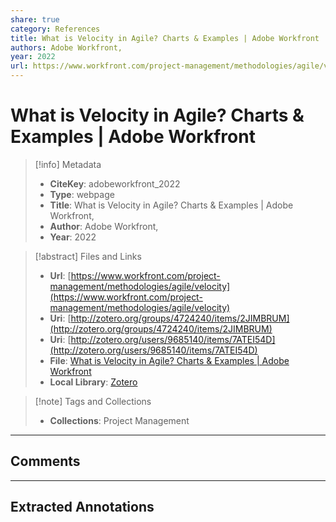 ```yaml
---  
share: true  
category: References  
title: What is Velocity in Agile? Charts & Examples | Adobe Workfront  
authors: Adobe Workfront,  
year: 2022  
url: https://www.workfront.com/project-management/methodologies/agile/velocity  
---  
```

  
# What is Velocity in Agile? Charts & Examples | Adobe Workfront  
  
  
> [!info] Metadata  
> - **CiteKey**: adobeworkfront_2022  
> - **Type**: webpage  
> - **Title**: What is Velocity in Agile? Charts & Examples | Adobe Workfront,   
> - **Author**: Adobe Workfront,  
> - **Year**: 2022   
  
> [!abstract] Files and Links  
> - **Url**: [https://www.workfront.com/project-management/methodologies/agile/velocity](https://www.workfront.com/project-management/methodologies/agile/velocity)  
> - **Uri**: [http://zotero.org/groups/4724240/items/2JIMBRUM](http://zotero.org/groups/4724240/items/2JIMBRUM)  
> - **Uri**: [http://zotero.org/users/9685140/items/7ATEI54D](http://zotero.org/users/9685140/items/7ATEI54D)  
> - **File**: [What is Velocity in Agile? Charts & Examples | Adobe Workfront](file:///Users/jan/Zotero/storage/EACPRE9L/velocity.html)  
> - **Local Library**: [Zotero]((zotero://select/library/items/7ATEI54D))  
  
> [!note] Tags and Collections  
> - **Collections**: Project Management  
  
----  
  
## Comments  
  
  
  
----  
  
## Extracted Annotations  
  
